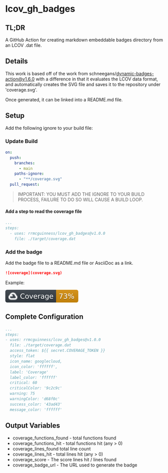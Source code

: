 # lcov_gh_badges

## TL;DR
A GitHub Action for creating markdown embeddable badges directory from an 
LCOV .dat file.

## Details

This work is based off of the work from schneegans/dynamic-badges-action@v1.6.0
with a difference in that it evaluates the LCOV data format, and automatically
creates the SVG file and saves it to the repository under 'coverage.svg'.

Once generated, it can be linked into a README.md file.

## Setup

Add the following ignore to your build file:

### Update Build

```yaml
on:
  push:
    branches:
      - main
    paths-ignore:
      - "**/coverage.svg"
  pull_request:
```

> IMPORTANT: YOU MUST ADD THE IGNORE TO YOUR BUILD PROCESS, FAILURE TO DO SO WILL
> CAUSE A BUILD LOOP.

#### Add a step to read the coverage file
```yaml
...
steps:
  - uses: rrmcguinness/lcov_gh_badges@v1.0.0
    file: ./target/coverage.dat
```

### Add the badge

Add the badge file to a README.md file or AsciiDoc as a link.

```markdown
![coverage](coverage.svg)
```
Example:

![coverage](coverage.svg)

## Complete Configuration
```yaml
...
steps:
- uses: rrmcguinness/lcov_gh_badges@v1.0.0
  file: ./target/coverage.dat
  access_token: ${{ secret.COVERAGE_TOKEN }}
  style: flat
  icon_name: googlecloud,
  icon_color: 'ffffff',
  label: 'Coverage'
  label_color: 'ffffff'
  critical: 60
  criticalColor: '9c2c9c'
  warning: 75
  warningColor: 'd68f0c'
  success_color: '43ad43'
  message_color: 'ffffff'
```

## Output Variables

* coverage_functions_found - total functions found
* coverage_functions_hit - total functions hit (any > 0)
* coverage_lines_found total line count
* coverage_lines_hit - total lines hit (any > 0)
* coverage_score - The score lines hit / lines found
* coverage_badge_url - The URL used to generate the badge







